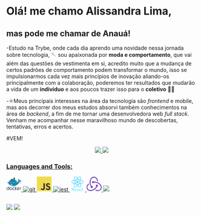 <h1 align="left">Olá! me chamo Alissandra Lima,</h1>
<h2 align="left">mas pode me chamar de Anauá!</h2>

-Estudo na Trybe, onde cada dia aprendo uma novidade nessa jornada sobre tecnologia, 🪡 sou apaixonada por **moda e comportamento**, que vai além das questões de vestimenta em si, acredito muito que a mudança de certos padrões de comportamento podem transformar o mundo, isso se impulsionarmos cada vez mais princípios de inovação aliando-os principalmente com a  colaboração, poderemos ter resultados que mudarão a vida de um **indivíduo** e aos poucos trazer isso para o **coletivo** 🤝🏾

-⚛️Meus principais interesses na área da tecnologia são *frontend* e mobile, mas aos decorrer dos meus estudos absorvi também conhecimentos na área de *backend*, a fim de me tornar uma desenvolvedora web *full stack*.
Venham me acompanhar nesse maravilhoso mundo de descobertas, tentativas, erros e acertos. <p>#VEM!<p>
 
<div align="center">
  <a href="https://github.com/anaualima">
  <img height="180em" src="https://github-readme-stats.vercel.app/api?username=anaualima&show_icons=true&theme=tokyonight&include_all_commits=true&count_private=true"/>
  <img height="180em" src="https://github-readme-stats.vercel.app/api/top-langs/?username=anaualima&layout=compact&langs_count=7&theme=tokyonight"/>
</div>

<h3 align="left">Languages and Tools:</h3>
<p align="left"> <a href="https://www.docker.com/" target="_blank" rel="noreferrer"> <img src="https://raw.githubusercontent.com/devicons/devicon/master/icons/docker/docker-original-wordmark.svg" alt="docker" width="40" height="40"/> </a> <a href="https://git-scm.com/" target="_blank" rel="noreferrer"> <img src="https://www.vectorlogo.zone/logos/git-scm/git-scm-icon.svg" alt="git" width="40" height="40"/> </a> <a href="https://developer.mozilla.org/en-US/docs/Web/JavaScript" target="_blank" rel="noreferrer"> <img src="https://raw.githubusercontent.com/devicons/devicon/master/icons/javascript/javascript-original.svg" alt="javascript" width="40" height="40"/> </a> <a href="https://jestjs.io" target="_blank" rel="noreferrer"> <img src="https://www.vectorlogo.zone/logos/jestjsio/jestjsio-icon.svg" alt="jest" width="40" height="40"/> </a> <a href="https://reactjs.org/" target="_blank" rel="noreferrer"> <img src="https://raw.githubusercontent.com/devicons/devicon/master/icons/react/react-original-wordmark.svg" alt="react" width="40" height="40"/> </a> <a href="https://redux.js.org" target="_blank" rel="noreferrer"> <img src="https://raw.githubusercontent.com/devicons/devicon/master/icons/redux/redux-original.svg" alt="redux" width="40" height="40"/> </a> 
 <img src="https://www.facebook.com/100000317987033/videos/1092881181283517/">
 </p>
 
##
 
 <div>
   <a href = "mailto:alissandraraysa@gmail.com"><img src="https://img.shields.io/badge/-Gmail-%23333?style=for-the-badge&logo=gmail&logoColor=white" target="_blank"></a>
  <a href="https://www.linkedin.com/in/alissandra-lima-developer" target="_blank"><img src="https://img.shields.io/badge/-LinkedIn-%230077B5?style=for-the-badge&logo=linkedin&logoColor=white" target="_blank"></a> 
 </div>

